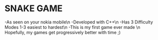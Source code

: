 # SNAKE GAME
-As seen on your nokia mobile\n
-Developed with C++\n
-Has 3 Difficulty Modes 1-3 easiest to hardest\n
-This is my first game ever made \n
Hopefully, my games get progressively better with time ;)

